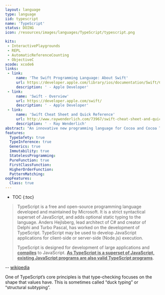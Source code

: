 ```yaml
---
layout: language
type: language
iid: typescript 
name: 'TypeScript'
status: DOING
icon: /resources/images/languages/TypeScript/typescript.png

kits:
 - InteractivePlaygrounds
 - REPL
 - AutomaticReferenceCounting
 - ObjectiveC
xcode: xcode6
links:
 - link:
     name: 'The Swift Programming Language: About Swift'
     url: https://developer.apple.com/library/ios/documentation/Swift/Conceptual/Swift_Programming_Language/
     description: ' - Apple Developer'
 - link:
     name: 'Swift - Overview'
     url: https://developer.apple.com/swift/
     description: ' - Apple Developer'
 - link:
     name: 'Swift Cheat Sheet and Quick Reference'
     url: http://www.raywenderlich.com/73967/swift-cheat-sheet-and-quick-reference
     description: ' - Ray Wenderlich'
abstract: "An innovative new programming language for Cocoa and Cocoa Touch."
features:
  TypeSafety: true
  TypeInference: true
  Generics: true
  Immutability: true
  StatelessProgramming: 
  PureFunction: true
  FirstClassFunction: 
  HigherOrderFunction: 
  PatternMatching:
oopFeatures:
  Class: true 
---
```


* TOC
{:toc}

> TypeScript is a free and open-source programming language developed and maintained by Microsoft. It is a strict syntactical 
superset of JavaScript, and adds optional static typing to the language. Anders Hejlsberg, lead architect of C# and creator 
of Delphi and Turbo Pascal, has worked on the development of TypeScript. TypeScript may be used to develop JavaScript 
applications for client-side or server-side (Node.js) execution.
> 
> TypeScript is designed for development of large applications and __<u>compiles</u>__ to JavaScript. 
__<u>As TypeScript is a superset of JavaScript, existing JavaScript programs are also valid TypeScript programs</u>__.

-- [wikipedia](https://en.wikipedia.org/wiki/TypeScript)

One of TypeScript’s core principles is that type-checking focuses on the shape that values have. This is sometimes called “duck typing” or “structural subtyping”.